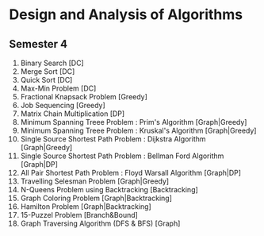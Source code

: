 # Design and Analysis of Algorithms
## Semester 4

1.	Binary Search [DC]
2.	Merge Sort [DC]
3.	Quick Sort [DC]
4.	Max-Min Problem [DC]
5.	Fractional Knapsack Problem [Greedy]
6.	Job Sequencing [Greedy]
7.	Matrix Chain Multiplication [DP]
8.	Minimum Spanning Treee Problem : Prim's Algorithm [Graph|Greedy]
9.	Minimum Spanning Treee Problem : Kruskal's Algorithm [Graph|Greedy]
10.	Single Source Shortest Path Problem : Dijkstra Algorithm [Graph|Greedy]
11.	Single Source Shortest Path Problem : Bellman Ford Algorithm [Graph|DP]
12.	All Pair Shortest Path Problem : Floyd Warsall Algorithm [Graph|DP]
13.	Travelling Selesman Problem [Graph|Greedy]
14.	N-Queens Problem using Backtracking [Backtracking]
15.	Graph Coloring Problem [Graph|Backtracking]
16.	Hamilton Problem [Graph|Backtracking]
17.	15-Puzzel Problem [Branch&Bound]
18.	Graph Traversing Algorithm (DFS & BFS) [Graph]

